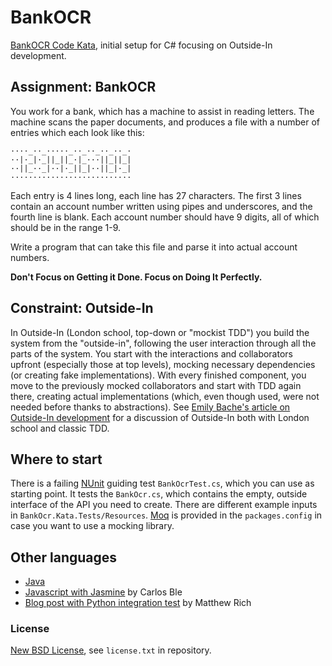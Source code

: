 ﻿# BankOCR #

[BankOCR Code Kata](http://codingdojo.org/cgi-bin/index.pl?KataBankOCR), initial setup
for C# focusing on Outside-In development.

## Assignment: BankOCR ##

You work for a bank, which has a machine to assist in reading letters.
The machine scans the paper documents, and produces a file with a
number of entries which each look like this:

    ····_··_·····_··_··_··_··_·
    ··|·_|·_||_||_·|_···||_||_|
    ··||_··_|··|·_||_|··||_|·_|
    ···························

Each entry is 4 lines long, each line has 27 characters. The first 3
lines contain an account number written using pipes and underscores,
and the fourth line is blank. Each account number should have 9 digits,
all of which should be in the range 1-9.

Write a program that can take this file and parse it into actual account numbers.

**Don't Focus on Getting it Done. Focus on Doing It Perfectly.**

## Constraint: Outside-In ##

In Outside-In (London school, top-down or "mockist TDD") you build the
system from the "outside-in", following the user interaction through
all the parts of the system. You start with the interactions and collaborators
upfront (especially those at top levels), mocking necessary dependencies (or creating
fake implementations). With every finished component, you move to the previously
mocked collaborators and start with TDD again there, creating
actual implementations (which, even though used, were not needed before
thanks to abstractions). See [Emily Bache's article on Outside-In development](http://coding-is-like-cooking.info/2013/04/outside-in-development-with-double-loop-tdd/)
for a discussion of Outside-In both with London school and classic TDD.

## Where to start ##

There is a failing [NUnit](http://www.nunit.org/) guiding test `BankOcrTest.cs`,
which you can use as starting point. It tests the `BankOcr.cs`,
which contains the empty, outside interface of the API you need to create.
There are different example inputs in `BankOcr.Kata.Tests/Resources`.
[Moq](https://github.com/Moq/moq) is provided in the `packages.config` in case 
you want to use a mocking library.

## Other languages ##
* [Java](https://bitbucket.org/pkofler/bankocr-kata-setup)
* [Javascript with Jasmine](https://bitbucket.org/carlosble/bankocr-kata) by Carlos Ble
* [Blog post with Python integration test](http://technivore.org/posts/2013/12/23/coding-kata-bank-ocr.html) by Matthew Rich

### License ###
[New BSD License](http://opensource.org/licenses/bsd-license.php), see `license.txt` in repository.
